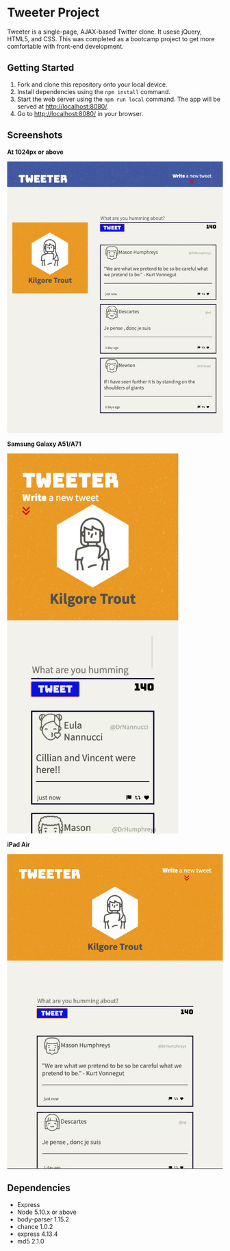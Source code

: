 # Tweeter Project

Tweeter is a single-page, AJAX-based Twitter clone. It usese jQuery, HTML5, and CSS. This was completed as a bootcamp project to get more comfortable with front-end development.

## Getting Started

1. Fork and clone this repository onto your local device.
2. Install dependencies using the `npm install` command.
3. Start the web server using the `npm run local` command. The app will be served at <http://localhost:8080/>.
4. Go to <http://localhost:8080/> in your browser.

## Screenshots


**At 1024px or above**


<img width="768" src="./public/images/At_1024px.png">

**Samsung Galaxy A51/A71**


<img width="400" src="./public/images/Samsung_Galaxy_A51:A71.png">


**iPad Air**


<img width="600" src="./public/images/iPad_Air.png">

## Dependencies

- Express
- Node 5.10.x or above
- body-parser 1.15.2
- chance 1.0.2
- express 4.13.4
- md5 2.1.0
